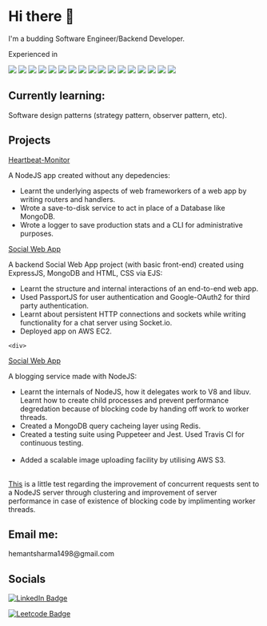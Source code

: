# Hi there 👋


<!--
**hemantsharma1498/hemantsharma1498** is a ✨ _special_ ✨ repository because its `README.md` (this file) appears on your GitHub profile.

Here are some ideas to get you started:

- 🔭 I’m currently working on ...
- 🌱 I’m currently learning ...
- 👯 I’m looking to collaborate on ...
- 🤔 I’m looking for help with ...
- 💬 Ask me about ...
- 📫 How to reach me: ...
- 😄 Pronouns: ...
- ⚡ Fun fact: ...
-->


I'm a budding Software Engineer/Backend Developer.



Experienced in
<p>
  <img src="https://img.shields.io/badge/JavaScript-323330?style=for-the-badge&logo=javascript&logoColor=F7DF1E" />
  
  <img src="https://img.shields.io/badge/Node.js-339933?style=for-the-badge&logo=nodedotjs&logoColor=white" />
  <img src="https://img.shields.io/badge/Python-3776AB?style=for-the-badge&logo=python&logoColor=white">
  <img src="https://img.shields.io/badge/MongoDB-4EA94B?style=for-the-badge&logo=mongodb&logoColor=white" />
  <img src="https://img.shields.io/badge/PostgreSQL-316192?style=for-the-badge&logo=postgresql&logoColor=white" />
  <img src="https://img.shields.io/badge/C%2B%2B-00599C?style=for-the-badge&logo=c%2B%2B&logoColor=white" />
  <img src="https://img.shields.io/badge/Express.js-404D59?style=for-the-badge">
  <img src="https://img.shields.io/badge/MongoDB-4EA94B?style=for-the-badge&logo=mongodb&logoColor=white">
  <img src="https://img.shields.io/badge/MySQL-005C84?style=for-the-badge&logo=mysql&logoColor=white">
  <img src="https://img.shields.io/badge/redis-%23DD0031.svg?&style=for-the-badge&logo=redis&logoColor=white">
  <img src="https://img.shields.io/badge/PostgreSQL-316192?style=for-the-badge&logo=postgresql&logoColor=white">
  <img src="https://img.shields.io/badge/NeoVim-%2357A143.svg?&style=for-the-badge&logo=neovim&logoColor=white">
  <img src="https://img.shields.io/badge/VIM-%2311AB00.svg?&style=for-the-badge&logo=vim&logoColor=white">
  <img src="https://img.shields.io/badge/Shell_Script-121011?style=for-the-badge&logo=gnu-bash&logoColor=white">
  <img src="https://img.shields.io/badge/HTML-239120?style=for-the-badge&logo=html5&logoColor=white">
  <img src="https://img.shields.io/badge/CSS-239120?&style=for-the-badge&logo=css3&logoColor=white">
  <img src="https://img.shields.io/badge/Sass-CC6699?style=for-the-badge&logo=sass&logoColor=white">

</p>



<div>
  <h2>
    Currently learning:
    </h2>
  <p>
   Software design patterns (strategy pattern, observer pattern, etc).

  </p>  
  </div>

<div>
  <h2>
    Projects
    </h2>
   <div>
     <a href="https://github.com/hemantsharma1498/Heartbeat-Monitor/">Heartbeat-Monitor</a>
     <br>
     <p>
       A NodeJS app created without any depedencies:
       <ul>
         <li>
           Learnt the underlying aspects of web frameworkers of a web app by writing routers and handlers.
           </li>
         <li>
           Wrote a save-to-disk service to act in place of a Database like MongoDB.
           </li>
         <li>
           Wrote a logger to save production stats and a CLI for administrative purposes.
           </li>        
         </ul>
       </p>
    
  </div>
  
   
   <div>
   <a href="https://github.com/hemantsharma1498/Social-Web-App">Social Web App</a>
   <br>
       <p>
     A backend Social Web App project (with basic front-end) created using ExpressJS, MongoDB and HTML, CSS via EJS:
     <ul>
       <li>
         Learnt the structure and internal interactions of an end-to-end web app.
         </li>
       <li>
         Used PassportJS for user authentication and Google-OAuth2 for third party authentication.
         </li>
       <li>
         Learnt about persistent HTTP connections and sockets while writing functionality for a chat server using Socket.io.
         </li>    
       <li>
         Deployed app on AWS EC2.
         </li>        
       </ul>
     </p>
   </div>
   
    <div>
   <a href="https://github.com/hemantsharma1498/Social-Web-App">Social Web App</a>
   <br>
       <p>
     A blogging service made with NodeJS:
     <ul>
       <li>
         Learnt the internals of NodeJS, how it delegates work to V8 and libuv. Learnt how to create child processes and prevent performance degredation because of blocking code by handing off work to worker threads.
         </li>
       <li>
         Created a MongoDB query cacheing layer using Redis.
         </li>
       <li>
         Created a testing suite using Puppeteer and Jest. Used Travis CI for continuous testing.
         </li>    
       <li>
         Added a scalable image uploading facility by utilising AWS S3.
         </li>        
       </ul>
     </p>
   </div>
  
</div>

<div>
  <p>
  <a href="https://github.com/hemantsharma1498/NodePerformance">This</a> is a little test regarding the improvement of concurrent requests sent to a NodeJS server through clustering and improvement of server performance in case of existence of blocking code by implimenting worker threads.
  </p>
  
  
  </div>


<div>
<h2>
Email me:  
  </h2>
<p>
hemantsharma1498@gmail.com
</p>

</div>

<div>
  <h2>
Socials  
  </h2>
  
  <p>

        
[![LinkedIn Badge](https://img.shields.io/badge/LinkedIn-0077B5?style=for-the-badge&logo=linkedin&logoColor=white)](https://www.linkedin.com/in/hemantsharma14/)

[![Leetcode Badge](https://img.shields.io/badge/-LeetCode-FFA116?style=for-the-badge&logo=LeetCode&logoColor=black)](https://www.leetcode.com/hemantsharma1498/)

  
  
 </p> 
</div>

